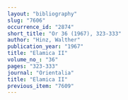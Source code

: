 ```yaml
---
layout: "bibliography"
slug: "7606"
occurrence_id: "2874"
short_title: "Or 36 (1967), 323-333"
author: "Hinz, Walther"
publication_year: "1967"
title: "Elamica II"
volume_no_: "36"
pages: "323-333"
journal: "Orientalia"
title: "Elamica II"
previous_item: "7609"
---
```

